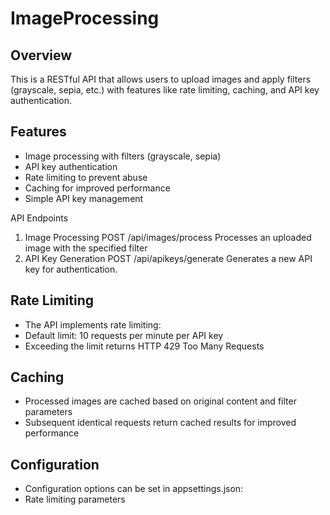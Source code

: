 # ImageProcessing
## Overview
This is a RESTful API that allows users to upload images and apply filters (grayscale, sepia, etc.) with features like rate limiting, caching, and API key authentication.

## Features
* Image processing with filters (grayscale, sepia)
* API key authentication
* Rate limiting to prevent abuse
* Caching for improved performance
* Simple API key management

API Endpoints
1. Image Processing
POST /api/images/process
Processes an uploaded image with the specified filter
2. API Key Generation
POST /api/apikeys/generate
Generates a new API key for authentication.

## Rate Limiting
* The API implements rate limiting:
* Default limit: 10 requests per minute per API key
* Exceeding the limit returns HTTP 429 Too Many Requests

## Caching
* Processed images are cached based on original content and filter parameters
* Subsequent identical requests return cached results for improved performance
## Configuration
* Configuration options can be set in appsettings.json:
* Rate limiting parameters
